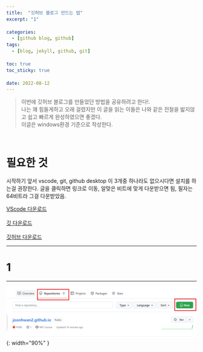 ```yaml
---
title:  "깃허브 블로그 만드는 법"
excerpt: "1"

categories:
  - [github blog, github] 
tags:
  - [blog, jekyll, github, git]

toc: true
toc_sticky: true
 
date: 2022-08-12
---
```


> 이번에 깃허브 블로그를 만들었던 방법을 공유하려고 한다!.\
> 나는 꽤 힘들게하고 오래 걸렸지만 이 글을 읽는 이들은 나와 같은 전철을 밟지않고 쉽고
> 빠르게 완성하였으면 좋겠다.\
> 이글은 windows환경 기준으로 작성한다.

<br>

# 필요한 것
시작하기 앞서 vscode, git,  github desktop 이 3개중 하나라도 없으시다면 설치를 하는걸 권장한다.
글을 클릭하면 링크로 이동, 알맞은 비트에 맞게 다운받으면 됨, 필자는 64비트라 그걸 다운받았음.

[VScode 다운로드](https://code.visualstudio.com/download)
<br>
<br>
[깃 다운로드](https://git-scm.com/downloads)
<br>
<br>
[깃허브 다운로드](https://desktop.github.com/)

---
# 1 
---
![Desktop View](\assets\img\2022-08-12\1.jpg){: width="90%" }


